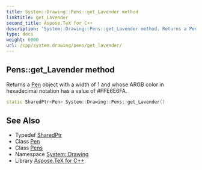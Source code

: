 ```yaml
---
title: System::Drawing::Pens::get_Lavender method
linktitle: get_Lavender
second_title: Aspose.TeX for C++
description: 'System::Drawing::Pens::get_Lavender method. Returns a Pen object with a width of 1 and whose ARGB color in hexadecimal notation has a value of #FFE6E6FA in C++.'
type: docs
weight: 6000
url: /cpp/system.drawing/pens/get_lavender/
---
```

## Pens::get_Lavender method


Returns a [Pen](../../pen/) object with a width of 1 and whose ARGB color in hexadecimal notation has a value of #FFE6E6FA.

```cpp
static SharedPtr<Pen> System::Drawing::Pens::get_Lavender()
```

## See Also

* Typedef [SharedPtr](../../../system/sharedptr/)
* Class [Pen](../../pen/)
* Class [Pens](../)
* Namespace [System::Drawing](../../)
* Library [Aspose.TeX for C++](../../../)

